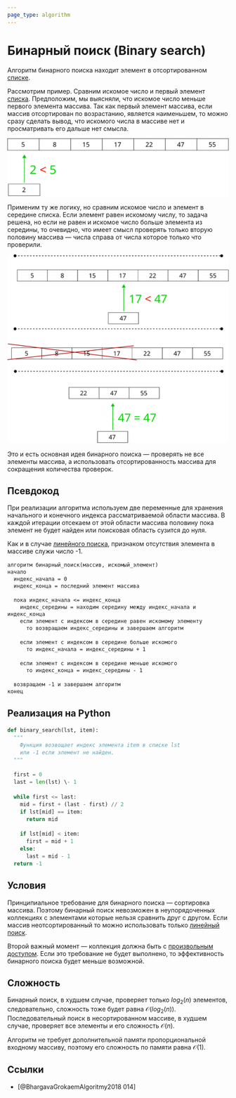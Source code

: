 ```yaml
---
page_type: algorithm
---
```


# Бинарный поиск (Binary search)

Алгоритм бинарного поиска находит элемент в отсортированном [списке]([[20221121230218]]).

Рассмотрим пример. Сравним искомое число и первый элемент [списка]([[20221121230218]]). Предположим, мы выясняли, что искомое число меньше первого элемента массива. Так как первый элемент массива, если массив отсортирован по возрастанию, является наименьшем, то можно сразу сделать вывод, что искомого числа в массиве нет и просматривать его дальше нет смысла.

![](images/binary_search01.svg)

Применим ту же логику, но сравним искомое число и элемент в середине списка. Если элемент равен искомому числу, то задача решена, но если не равен и искомое число больше элемента из середины, то очевидно, что имеет смысл проверять только вторую половину массива — числа справа от числа которое только что проверили.

![](images/binary_search02.svg)

Это и есть основная идея бинарного поиска — проверять не все элементы массива, а использовать отсортированность массива для сокращения количества проверок.

## Псевдокод

При реализации алгоритма используем две переменные для хранения начального и конечного индекса рассматриваемой области массива. В каждой итерации отсекаем от этой области массива половину пока элемент не будет найден или поисковая область сузится до нуля.

Как и в случае [линейного поиска]([[20221023135032]]), признаком отсутствия элемента в массиве служи число -1.

```
алгоритм бинарный_поиск(массив, искомый_элемент)
начало
  индекс_начала = 0
  индекс_конца = последний элемент массива
  
  пока индекс_начала <= индекс_конца
    индекс_середины = находим середину между индекс_начала и индекс_конца
    если элемент с индексом в середине равен искомому элементу
      то возвращаем индекс_середины и завершаем алгоритм
    
    если элемент с индексом в середине больше искомого
      то индекс_начала = индекс_середины + 1
    
    если элемент с индексом в середине меньше искомого
      то индекс_конца = индекс_середины - 1
   
  возвращаем -1 и завершаем алгоритм 
конец
```

## Реализация на Python

```python
def binary_search(lst, item):
  """
    Функция возвощает индекс элемента item в списке lst
    или -1 если элемент не найден.
  """

  first = 0
  last = len(lst) \- 1
  
  while first <= last:
    mid = first + (last - first) // 2
    if lst[mid] == item:
      return mid

    if lst[mid] < item:
      first = mid + 1
    else:
      last = mid - 1
  return -1
```

## Условия

Принципиальное требование для бинарного поиска — сортировка массива. Поэтому бинарный поиск невозможен в неупорядоченных коллекциях с элементами которые нельзя сравнить друг с другом. Если массив неотсортированный то можно использовать только [линейный поиск]([[20221023135032]]).

Второй важный момент — коллекция должна быть с [произвольным доступом]([[`20221108225121`]]). Если это требование не будет выполнено, то эффективность бинарного поиска будет меньше возможной.

## Сложность

Бинарный поиск, в худшем случае, проверяет только $log_{2}(n)$ элементов, следовательно, сложность тоже будет равна $\mathcal{O}(log_{2}(n))$. Последовательный поиск в несортированном массиве, в худшем случае, проверяет все элементы и его сложность $\mathcal{O}(n)$.

Алгоритм не требует дополнительной памяти пропорциональной входному массиву, поэтому его сложность по памяти равна $\mathcal{O(1)}$.

## Ссылки

- [@BhargavaGrokaemAlgoritmy2018 014]
